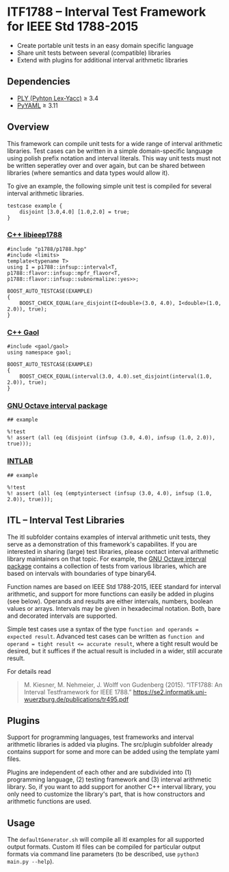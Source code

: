 # ITF1788 – Interval Test Framework for IEEE Std 1788-2015

* Create portable unit tests in an easy domain specific language
* Share unit tests between several (compatible) libraries
* Extend with plugins for additional interval arithmetic libraries


## Dependencies

* [PLY (Pyhton Lex-Yacc)](http://www.dabeaz.com/ply/ply.html) ≥ 3.4
* [PyYAML](http://pyyaml.org/) ≥ 3.11


## Overview

This framework can compile unit tests for a wide range of interval arithmetic libraries. Test cases can be written in a simple domain-specific language using polish prefix notation and interval literals. This way unit tests must not be written seperatley over and over again, but can be shared between libraries (where semantics and data types would allow it).

To give an example, the following simple unit test is compiled for several interval arithmetic libraries.
```
testcase example {
	disjoint [3.0,4.0] [1.0,2.0] = true;
}
```

### [C++ libieep1788](https://github.com/nehmeier/libieeep1788)
```
#include "p1788/p1788.hpp"
#include <limits>
template<typename T>
using I = p1788::infsup::interval<T, p1788::flavor::infsup::mpfr_flavor<T, p1788::flavor::infsup::subnormalize::yes>>;

BOOST_AUTO_TESTCASE(EXAMPLE)
{
	BOOST_CHECK_EQUAL(are_disjoint(I<double>(3.0, 4.0), I<double>(1.0, 2.0)), true);
}
```

### [C++ Gaol](https://sourceforge.net/projects/gaol/)
```
#include <gaol/gaol>
using namespace gaol;

BOOST_AUTO_TESTCASE(EXAMPLE)
{
	BOOST_CHECK_EQUAL(interval(3.0, 4.0).set_disjoint(interval(1.0, 2.0)), true);
}
```

### [GNU Octave interval package](http://octave.sourceforge.net/interval/)
```
## example

%!test
%! assert (all (eq (disjoint (infsup (3.0, 4.0), infsup (1.0, 2.0)), true)));
```

### [INTLAB](http://www.ti3.tu-harburg.de/rump/intlab/)
```
## example

%!test
%! assert (all (eq (emptyintersect (infsup (3.0, 4.0), infsup (1.0, 2.0)), true)));
```


## ITL – Interval Test Libraries

The itl subfolder contains examples of interval arithmetic unit tests, they serve as a demonstration of this framework's capabilites. If you are interested in sharing (large) test libraries, please contact interval arithmetic library maintainers on that topic. For example, the [GNU Octave interval package](http://octave.sourceforge.net/interval/) contains a collection of tests from various libraries, which are based on intervals with boundaries of type binary64.

Function names are based on IEEE Std 1788-2015, IEEE standard for interval arithmetic, and support for more functions can easily be added in plugins (see below). Operands and results are either intervals, numbers, boolean values or arrays. Intervals may be given in hexadecimal notation. Both, bare and decorated intervals are supported.

Simple test cases use a syntax of the type `function and operands = expected result`. Advanced test cases can be written as `function and operand = tight result <= accurate result`, where a tight result would be desired, but it suffices if the actual result is included in a wider, still accurate result.

For details read
> M. Kiesner, M. Nehmeier, J. Wolff von Gudenberg (2015). “ITF1788: An Interval Testframework for IEEE 1788.” https://se2.informatik.uni-wuerzburg.de/publications/tr495.pdf


## Plugins

Support for programming languages, test frameworks and interval arithmetic libraries is added via plugins. The src/plugin subfolder already contains support for some and more can be added using the template yaml files.

Plugins are independent of each other and are subdivided into (1) programming language, (2) testing framework and (3) interval arithmetic library. So, if you want to add support for another C++ interval library, you only need to customize the library's part, that is how constructors and arithmetic functions are used.


## Usage

The `defaultGenerator.sh` will compile all itl examples for all supported output formats. Custom itl files can be compiled for particular output formats via command line parameters (to be described, use `python3 main.py --help`).
